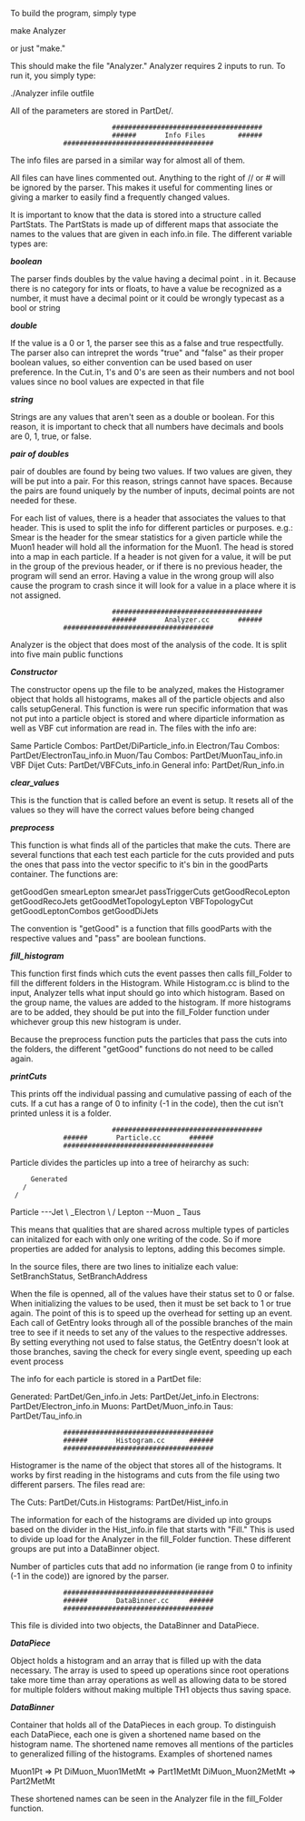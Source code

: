 To build the program, simply type

make Analyzer

or just "make."

This should make the file "Analyzer."  Analyzer requires 2 inputs to run.  To run it, you simply type:

./Analyzer infile outfile

All of the parameters are stored in PartDet/.  



                             #####################################
                             ######       Info Files        ######
 			     #####################################

The info files are parsed in a similar way for almost all of them.

All files can have lines commented out.  Anything to the right of // or # will be ignored by the parser.  This makes it
useful for commenting lines or giving a marker to easily find a frequently changed values.

It is important to know that the data is stored into a structure called PartStats.  The PartStats is made up of different
maps that associate the names to the values that are given in each info.in file.  The different variable types are:

*****boolean*****

The parser finds doubles by the value having a decimal point . in it.  Because there is no category for ints or floats, 
to have a value be recognized as a number, it must have a decimal point or it could be wrongly typecast as a bool or string

*****double*****

If the value is a 0 or 1, the parser see this as a false and true respectfully.  The parser also can intrepret the words
"true" and "false" as their proper boolean values, so either convention can be used based on user preference.
In the Cut.in, 1's and 0's are seen as their numbers and not bool values since no bool values are expected in that file

*****string*****

Strings are any values that aren't seen as a double or boolean.  For this reason, it is important to check that all numbers
have decimals and bools are 0, 1, true, or false.

*****pair of doubles*****

pair of doubles are found by being two values.  If two values are given, they will be put into a pair.  For this reason, 
strings cannot have spaces.  Because the pairs are found uniquely by the number of inputs, decimal points are not needed
for these.


For each list of values, there is a header that associates the values to that header.  This is used to split the info for
different particles or purposes.  e.g.: Smear is the header for the smear statistics for a given particle while the 
Muon1 header will hold all the information for the Muon1.  The head is stored into a map in each particle.  If a header
is not given for a value, it will be put in the group of the previous header, or if there is no previous header, the 
program will send an error.  Having a value in the wrong group will also cause the program to crash since it will look 
for a value in a place where it is not assigned.  



                             #####################################
                             ######       Analyzer.cc       ######
 			     #####################################

Analyzer is the object that does most of the analysis of the code.  It is split into five main public functions

*****Constructor*****

The constructor opens up the file to be analyzed, makes the Histogramer object that holds all histograms, 
makes all of the particle objects and also calls setupGeneral.  This function is were run specific information
that was not put into a particle object is stored and where diparticle information as well as VBF cut information
are read in.  The files with the info are:

Same Particle Combos:  PartDet/DiParticle_info.in
Electron/Tau Combos:   PartDet/ElectronTau_info.in
Muon/Tau Combos:       PartDet/MuonTau_info.in
VBF Dijet Cuts:	       PartDet/VBFCuts_info.in
General info:	       PartDet/Run_info.in

*****clear_values*****

This is the function that is called before an event is setup.  It resets all of the values so they will
have the correct values before being changed

*****preprocess*****

This function is what finds all of the particles that make the cuts.  There are several functions that each test each
particle for the cuts provided and puts the ones that pass into the vector specific to it's bin in the goodParts 
container.  The functions are:

getGoodGen
smearLepton
smearJet
passTriggerCuts
getGoodRecoLepton
getGoodRecoJets
getGoodMetTopologyLepton
VBFTopologyCut
getGoodLeptonCombos
getGoodDiJets

The convention is "getGood" is a function that fills goodParts with the respective values and "pass" are boolean 
functions.

*****fill_histogram*****

This function first finds which cuts the event passes then calls fill_Folder to fill the different folders in the
Histogram.  While Histogram.cc is blind to the input, Analyzer tells what input should go into which histogram.
Based on the group name, the values are added to the histogram.  If more histograms are to be added, they should
be put into the fill_Folder function under whichever group this new histogram is under.

Because the preprocess function puts the particles that pass the cuts into the folders, the different "getGood" 
functions do not need to be called again.

*****printCuts*****

This prints off the individual passing and cumulative passing of each of the cuts.  If a cut has a range of 
0 to infinity (-1 in the code), then the cut isn't printed unless it is a folder.


                             #####################################
			     ######       Particle.cc       ######
			     #####################################

Particle divides the particles up into a tree of heirarchy as such:

	     Generated
	   /
	 /
Particle ---Jet 
         \	   _Electron
	  \	  /
	   Lepton --Muon
		  \_
		    Taus

This means that qualities that are shared across multiple types of particles can initalized for each with only 
one writing of the code.  So if more properties are added for analysis to leptons, adding this becomes simple.

In the source files, there are two lines to initialize each value: SetBranchStatus, SetBranchAddress

When the file is openned, all of the values have their status set to 0 or false.  When initializing the values
to be used, then it must be set back to 1 or true again.  The point of this is to speed up the overhead for 
setting up an event.  Each call of GetEntry looks through all of the possible branches of the main tree to see
if it needs to set any of the values to the respective addresses.  By setting everything not used to false status, 
the GetEntry doesn't look at those branches, saving the check for every single event, speeding up each event process

The info for each particle is stored in a PartDet file:

Generated:   PartDet/Gen_info.in
Jets:	     PartDet/Jet_info.in
Electrons:   PartDet/Electron_info.in
Muons:	     PartDet/Muon_info.in
Taus:	     PartDet/Tau_info.in
		  	    

			     #####################################
			     ######       Histogram.cc      ######
			     #####################################

Histogramer is the name of the object that stores all of the histograms.  It works by first reading in the histograms
and cuts from the file using two different parsers.  The files read are:

The Cuts:     PartDet/Cuts.in
Histograms:   PartDet/Hist_info.in

The information for each of the histograms are divided up into groups based on the divider in the Hist_info.in file 
that starts with "Fill."  This is used to divide up load for the Analyzer in the fill_Folder function.  These different
groups are put into a DataBinner object.  

Number of particles cuts that add no information (ie range from 0 to infinity (-1 in the code)) are ignored by the 
parser.

			     #####################################
			     ######       DataBinner.cc     ######
			     #####################################

This file is divided into two objects, the DataBinner and DataPiece.  

*****DataPiece*****

Object holds a histogram and an array that is filled up with the data necessary.  The array is used to speed up operations
since root operations take more time than array operations as well as allowing data to be stored for multiple folders
without making multiple TH1 objects thus saving space.

*****DataBinner*****

Container that holds all of the DataPieces in each group.  To distinguish each DataPiece, each one is given a shortened
name based on the histogram name.  The shortened name removes all mentions of the particles to generalized filling 
of the histograms.  Examples of shortened names

Muon1Pt => Pt
DiMuon_Muon1MetMt => Part1MetMt
DiMuon_Muon2MetMt => Part2MetMt

These shortened names can be seen in the Analyzer file in the fill_Folder function.